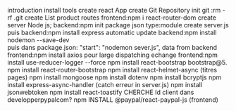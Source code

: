 introduction
install tools
create react App
create Git Repository
init git :rm -rf .git
create List product
routes frontend:npm i react-router-dom
create server Node js; backend:npm init package json type:module
create server.js puis backend:npm install express
automatic update backend:npm install nodemon --save-dev  
puis dans package.json: "start": "nodemon sever.js",
data from backend frontend:npm install axios
pour large dispatching echange frontend:npm install use-reducer-logger --force
npm install react-bootstrap bootstrap@5.
npm install react-router-bootstrap
npm install react-helmet-async (titres pages)
npm install mongoose
npm install dotenv
npm install bcryptjs
npm install express-async-handler (catch erreur in server.js)
npm install jsonwebtoken
npm install react-toastify
CHERCHE Id client dans developperpypalcom?
npm INSTALL @paypal/react-paypal-js (frontend)
